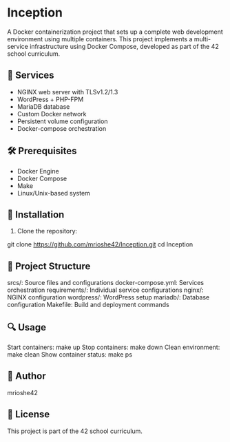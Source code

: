# Inception

A Docker containerization project that sets up a complete web development environment using multiple containers. This project implements a multi-service infrastructure using Docker Compose, developed as part of the 42 school curriculum.

## 🔧 Services

- NGINX web server with TLSv1.2/1.3
- WordPress + PHP-FPM
- MariaDB database
- Custom Docker network
- Persistent volume configuration
- Docker-compose orchestration

## 🛠️ Prerequisites

- Docker Engine
- Docker Compose
- Make
- Linux/Unix-based system

## 🚀 Installation

1. Clone the repository:

git clone https://github.com/mrioshe42/Inception.git
cd Inception

## 📁 Project Structure
srcs/: Source files and configurations
docker-compose.yml: Services orchestration
requirements/: Individual service configurations
nginx/: NGINX configuration
wordpress/: WordPress setup
mariadb/: Database configuration
Makefile: Build and deployment commands

## 🔍 Usage
Start containers: make up
Stop containers: make down
Clean environment: make clean
Show container status: make ps

## 👤 Author
mrioshe42

## 📝 License
This project is part of the 42 school curriculum.

